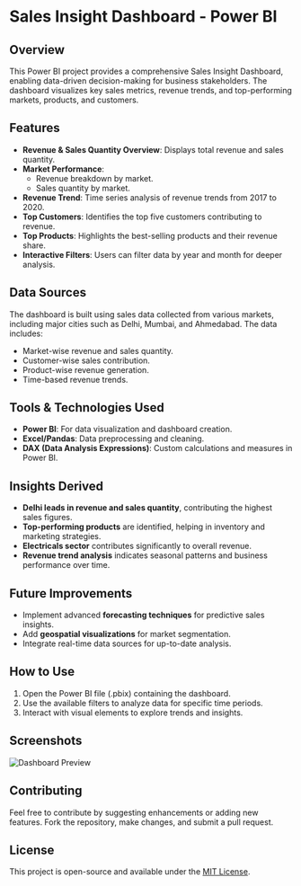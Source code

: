 # Sales Insight Dashboard - Power BI

## Overview
This Power BI project provides a comprehensive Sales Insight Dashboard, enabling data-driven decision-making for business stakeholders. The dashboard visualizes key sales metrics, revenue trends, and top-performing markets, products, and customers.

## Features
- **Revenue & Sales Quantity Overview**: Displays total revenue and sales quantity.
- **Market Performance**:
  - Revenue breakdown by market.
  - Sales quantity by market.
- **Revenue Trend**: Time series analysis of revenue trends from 2017 to 2020.
- **Top Customers**: Identifies the top five customers contributing to revenue.
- **Top Products**: Highlights the best-selling products and their revenue share.
- **Interactive Filters**: Users can filter data by year and month for deeper analysis.

## Data Sources
The dashboard is built using sales data collected from various markets, including major cities such as Delhi, Mumbai, and Ahmedabad. The data includes:
- Market-wise revenue and sales quantity.
- Customer-wise sales contribution.
- Product-wise revenue generation.
- Time-based revenue trends.

## Tools & Technologies Used
- **Power BI**: For data visualization and dashboard creation.
- **Excel/Pandas**: Data preprocessing and cleaning.
- **DAX (Data Analysis Expressions)**: Custom calculations and measures in Power BI.

## Insights Derived
- **Delhi leads in revenue and sales quantity**, contributing the highest sales figures.
- **Top-performing products** are identified, helping in inventory and marketing strategies.
- **Electricals sector** contributes significantly to overall revenue.
- **Revenue trend analysis** indicates seasonal patterns and business performance over time.

## Future Improvements
- Implement advanced **forecasting techniques** for predictive sales insights.
- Add **geospatial visualizations** for market segmentation.
- Integrate real-time data sources for up-to-date analysis.

## How to Use
1. Open the Power BI file (.pbix) containing the dashboard.
2. Use the available filters to analyze data for specific time periods.
3. Interact with visual elements to explore trends and insights.

## Screenshots
![Dashboard Preview](Screenshot%202025-02-06%20145437.png)

## Contributing
Feel free to contribute by suggesting enhancements or adding new features. Fork the repository, make changes, and submit a pull request.

## License
This project is open-source and available under the [MIT License](LICENSE).

